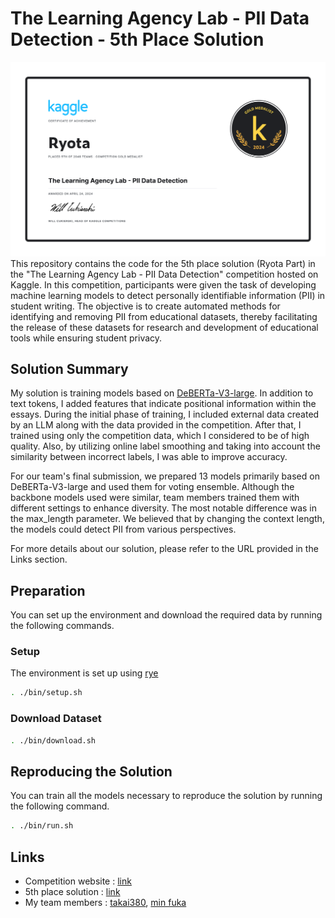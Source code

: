 # The Learning Agency Lab - PII Data Detection - 5th Place Solution
![certificate](./appendix/certificate.png)
This repository contains the code for the 5th place solution (Ryota Part) in the "The Learning Agency Lab - PII Data Detection" competition hosted on Kaggle.
In this competition, participants were given the task of developing machine learning models to detect personally identifiable information (PII) in student writing. The objective is to create automated methods for identifying and removing PII from educational datasets, thereby facilitating the release of these datasets for research and development of educational tools while ensuring student privacy.

## Solution Summary
My solution is training models based on [DeBERTa-V3-large](https://huggingface.co/microsoft/deberta-v3-large). In addition to text tokens, I added features that indicate positional information within the essays. During the initial phase of training, I included external data created by an LLM along with the data provided in the competition. After that, I trained using only the competition data, which I considered to be of high quality. Also, by utilizing online label smoothing and taking into account the similarity between incorrect labels, I was able to improve accuracy.

For our team's final submission, we prepared 13 models primarily based on DeBERTa-V3-large and used them for voting ensemble. Although the backbone models used were similar, team members trained them with different settings to enhance diversity. The most notable difference was in the max_length parameter. We believed that by changing the context length, the models could detect PII from various perspectives.

For more details about our solution, please refer to the URL provided in the Links section.

## Preparation
You can set up the environment and download the required data by running the following commands.

### Setup
The environment is set up using [rye](https://rye.astral.sh/)
```sh
. ./bin/setup.sh
```

### Download Dataset
```sh
. ./bin/download.sh
```

## Reproducing the Solution
You can train all the models necessary to reproduce the solution by running the following command.
```sh
. ./bin/run.sh
```

## Links
- Competition website : [link](https://www.kaggle.com/competitions/pii-detection-removal-from-educational-data/leaderboard)
- 5th place solution : [link](https://www.kaggle.com/competitions/pii-detection-removal-from-educational-data/discussion/497306)
- My team members : [takai380](https://www.kaggle.com/takai380), [min fuka](https://www.kaggle.com/minfuka)
